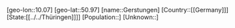 ﻿---
location: [50.97,10.07]
type: City
tags:
- geo/City


SpocWebEntityId: 30438
isDeleted: false
confidential: public

---
[geo-lon::10.07]
[geo-lat::50.97]
[name::Gerstungen]
[Country::[[Germany]]]
[State:[[../../Thüringen]]]]
[Population::]
[Unknown::]

